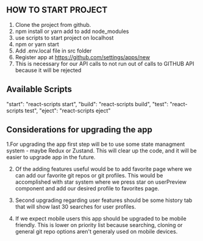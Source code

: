 ## HOW TO START PROJECT 

1. Clone the project from github.
2. npm install or yarn add to add node_modules
3. use scripts to start project on localhost 
4. npm or yarn start 
5. Add .env.local file in src folder
6. Register app at https://github.com/settings/apps/new
7. This is necessary for our API calls to not run out of calls to GITHUB API because it will be rejected


## Available Scripts

"start": "react-scripts start",
"build": "react-scripts build",
"test": "react-scripts test",
"eject": "react-scripts eject"


## Considerations for upgrading the app 

1.For upgrading the app first step will be to use some state managment system - maybe Redux or Zustand. 
  This will clear up the code, and it will be easier to upgrade app in the future. 

2. Of the adding features useful would be to add favorite page where we can add our favorite git repos or git profiles. This would be accomplished with 
   star system where we press star on userPreview component and add our desired profile to favorites page.

3. Second upgrading regarding user features should be some history tab that will show last 30 searches for user profiles. 

4. If we expect mobile users this app should be upgraded to be mobile friendly. This is lower on priority list because searching, cloning or general git repo options aren't 
   generaly used on mobile devices. 

   

   